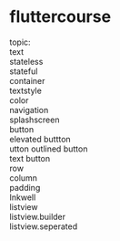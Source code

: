 # fluttercourse

topic:<br />
text<br />
stateless<br />
stateful<br />
container<br />
textstyle<br />
color<br />
navigation<br />
splashscreen<br />
button<br />
  elevated buttton<br />utton
  outlined button<br />
  text button<br />
row<br />
column<br />
padding<br />
Inkwell<br />
listview<br />
listview.builder<br />
listview.seperated<br />
